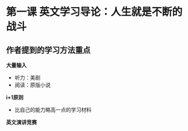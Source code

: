 # 第一课 英文学习导论：人生就是不断的战斗

## 作者提到的学习方法重点

**大量输入**

- 听力：美剧
- 阅读：原版小说

**i+1原则**

- 比自己的能力略高一点的学习材料

**英文演讲竞赛**
